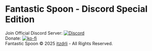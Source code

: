 # Fantastic Spoon - Discord Special Edition

Join Official Discord Server: [![Discord](https://img.shields.io/badge/Discord-7289DA?style=for-the-badge&logo=discord&logoColor=white)](https://discord.gg/3xWpb8kGjT)  
Donate: [![ko-fi](https://img.shields.io/badge/Ko--fi-F16061?style=for-the-badge&logo=ko-fi&logoColor=white)](https://ko-fi.com/itzdrli)  
Fantastic Spoon  © 2025 [itzdrli](https://git.itzdrli.cc/itzdrli) - All Rights Reserved. 